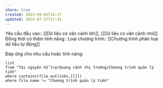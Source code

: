 ```yaml
---
share: true
created: 2023-09-05T16:17
updated: 2024-07-17T17:41
---
```

Yêu cầu đầu vào:: [[Dữ liệu có văn cảnh lớn]], [[Dữ liệu có văn cảnh nhỏ]]
Đồng thời có thêm tính năng::
Loại chương trình:: [[Chương trình phân loại dữ liệu tự động]]

Đáp ứng cho nhu cầu hoặc tính năng:
```dataview
list
from "Tài nguyên hỗ trợ/Quang cảnh thị trường/Chương trình quản lý tiền" 
where contains(file.outlinks,[[]])
where file.name != "Chương trình quản lý tiền" 
```